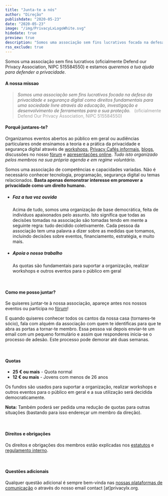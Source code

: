 ```yaml
---
title: "Junta-te a nós"
author: "Direção"
publishdate: "2020-05-23"
date: "2020-05-23"
image: "/img/PrivacyLxLogoWhite.svg"
hidedate: true
preview: true
description: "Somos uma associação sem fins lucrativos focada na defesa da privacidade. Sabe como te podes juntar!"
rss_exclude: true
---
```


Somos uma associação sem fins lucrativos (oficialmente Defend our Privacy
Association, NIPC 515584550) e estamos *queremos a tua ajuda para defender
a privacidade*.
&nbsp;

#### A nossa missao

> *Somos uma associação sem fins lucrativos focada na defesa da
privacidade e segurança digital como direitos fundamentais para uma
sociedade livre através da educação, investigação e desenvolvimento de
ferramentas para a sua proteção.* &nbsp; <a style="color:
#9b9b9b">(oficialmente Defend Our Privacy Association, NIPC
515584550)</a> &nbsp;

#### Porquê juntares-te?

Organizamos eventos abertos ao público em geral ou audiências
particulares onde ensinamos a teoria e a prática da privacidade e
segurança digital através de [workshops](/events/), [Privacy Cafés
informais](/events/privacy-cafe-mill-feb2020/), [blogs](/post/),
discussões no nosso [fórum](https://cafe.privacylx.org/) e
[apresentações online](/resources/). *Tudo isto organizado pelos
membros na sua própria agenda e em regime voluntário.*

Somos uma associação de competências e capacidades variadas. Não é
necessário conhecer tecnologia, programação, segurança digital ou
temas relacionados.  **Basta apenas demonstrar interesse em promover a
privacidade como um direito humano.**

* ##### **Faz a tua voz ouvida** 

    Acima de tudo, somos uma organização de base democrática, feita de
    indivíduos apaixonados pelo assunto. Isto significa que todas as
    decisões tomadas na associação são tomadas tendo em mente a
    seguinte regra: tudo decidido coletivamente. Cada pessoa da
    associação tem uma palavra a dizer sobre as medidas que tomamos,
    incluindo decisões sobre eventos, financiamento, estratégia, e
    muito mais.

* ##### **Apoia o nosso trabalho**

    As quotas são fundamentais para suportar a organização, realizar
    workshops e outros eventos para o público em geral

&nbsp;

#### Como me posso juntar?

Se quiseres juntar-te à nossa associação, apareçe antes nos nossos
eventos ou participa no [fórum](cafe.privacylx.org/)!

E quando quiseres conhecer todos os cantos da nossa casa (tornares-te
sócio), fala com alquém da associação com quem te identificas para que
te abra as portas a tornar-te membro. Essa pessoa vai depois enviar-te
um email com um pequeno formulário e assim que responderes inicia-se o
processo de adesão. Este processo pode demorar até duas semanas.

&nbsp;

#### Quotas

* **25 € ou mais** - Quota normal
* **12 € ou mais** - Jovens com menos de 26 anos

Os fundos são usados para suportar a organização, realizar workshops e
outros eventos para o público em geral e a sua utilização será
decidida democraticamente.

**Nota:** Também poderá ser pedida uma redução de quotas para outras
situações (bastando para isso endereçar um membro da direção).

&nbsp;
#### Direitos e obrigações

Os direitos e obrigações dos membros estão explicadas nos
[estatutos](TODO-add-link) e [regulamento
interno](TODO-add-link).&nbsp;

&nbsp;
#### Questões adicionais
Qualquer questão adicional é sempre bem-vinda nas [nossas plataformas
de comunicação](/community/) o através do nosso email
contact [at]privacylx.org.

&nbsp;

